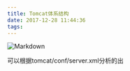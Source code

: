```yaml
---
title: Tomcat体系结构
date: 2017-12-28 11:44:36
tags:
---
```

![Markdown](http://i1.bvimg.com/624208/11b96f28e9743cb5.png)

可以根据tomcat/conf/server.xml分析的出